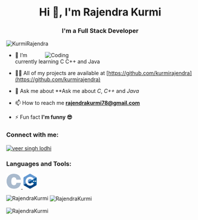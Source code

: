 <h1 align="center">Hi 👋, I'm Rajendra Kurmi</h1>
<h3 align="center">I'm a Full Stack Developer</h3>

<p align="left"> <img src="https://komarev.com/ghpvc/?username=kurmirajendra&label=Profile%20views&color=0e75b6&style=flat" alt="KurmiRajendra" /> </p>
<img src="https://user-images.githubusercontent.com/74038190/212749695-a6817c5a-a794-462b-afca-1b5ce7dd5e63.gif"
    alt="Coding" width="400" align="right">

- 🌱 I’m currently learning C C++ and Java

- 👨‍💻 All of my projects are available at [https://github.com/kurmirajendra](https://github.com/kurmirajendra)

- 💬 Ask me about **Ask me about *C*, *C++* and *Java*

- 📫 How to reach me **rajendrakurmi78@gmail.com**

- ⚡ Fun fact **I'm funny 😎**

<h3 align="left">Connect with me:</h3>
<p align="left">
<a href="https://www.linkedin.com/in/rajendra-kurmi-627161348?utm_source=share&utm_campaign=share_via&utm_content=profile&utm_medium=android_app" target="blank"><img align="center" src="https://raw.githubusercontent.com/rahuldkjain/github-profile-readme-generator/master/src/images/icons/Social/linked-in-alt.svg" alt="veer singh lodhi" height="30" width="40" /></a>
</p>

<h3 align="left">Languages and Tools:</h3>
<p align="left">  <a href="https://www.cprogramming.com/" target="_blank" rel="noreferrer"> <img src="https://raw.githubusercontent.com/devicons/devicon/master/icons/c/c-original.svg" alt="c" width="40" height="40"/> </a> <a href="https://www.w3schools.com/cpp/" target="_blank" rel="noreferrer"> <img src="https://raw.githubusercontent.com/devicons/devicon/master/icons/cplusplus/cplusplus-original.svg" alt="cplusplus" width="40" height="40"/> </a> </p>

<p><img align="left" src="https://github-readme-stats.vercel.app/api/top-langs?username=kurmirajendra&show_icons=true&locale=en&layout=compact" alt="RajendraKurmi" /></p>

<p>&nbsp;<img align="center" src="https://github-readme-stats.vercel.app/api?username=kurmirajendra&show_icons=true&locale=en" alt="RajendraKurmi" /></p>

<p><img align="center" src="https://github-readme-streak-stats.herokuapp.com/?user=kurmirajendra&" alt="RajendraKurmi" /></p>

